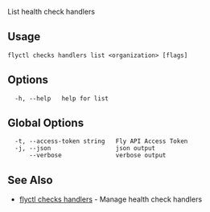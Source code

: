 List health check handlers

## Usage
~~~
flyctl checks handlers list <organization> [flags]
~~~

## Options

~~~
  -h, --help   help for list
~~~

## Global Options

~~~
  -t, --access-token string   Fly API Access Token
  -j, --json                  json output
      --verbose               verbose output
~~~

## See Also

* [flyctl checks handlers](/docs/flyctl/checks-handlers/)	 - Manage health check handlers

